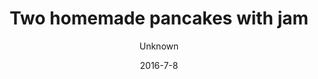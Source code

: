 ---
title: 'Two homemade pancakes with jam'
description: ""
image: d9d5d79be0895e984bbd42f6b5d0861b8252c244
price: '25'
size: '2'
color: '#ffffff'
meta:
    id: 8xde2f81ba24a8951658a45583feed4a98b4f37e
    parentId: f20f57fa9c3d8bff0902cfb33f350091a3a48d51
    language: en
date: '2016-7-8'
author: Unknown
---